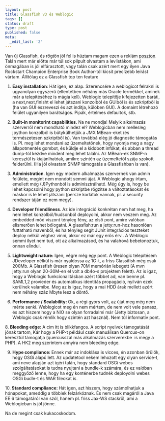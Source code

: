 ```yaml
---
layout: post
title: Glassfish v3 és Weblogic
tags: []
status: draft
type: post
published: false
meta:
  _edit_last: '2'
---
```

Van új Glassfish, és rögtön jól fel is húztam magam ezen a reklám <a href="http://www.adam-bien.com/roller/abien/entry/glassfish_v3_the_killer_java">poszton</a>. Talán mert már előtte már túl sok pilpult olvastam a levlistákon, ami önmagában is jól elfárasztott, vagy talán csak azért mert egy ilyen Java Rockstart Champion Enterprise Book Author-tól kicsit precízebb leírást vártam. Állítólag ez a Glassfish top ten feature

1. <strong>Easy installation</strong>: Hát igen, ez alap. Szerencsére a weblogicot felrakni is ugyanolyan egyszerű (ellentétben néhány más Oracle termékkel, aminek már a telepítéséhez is mágia kell). Weblogic telepítője kifejezetten baráti, a next,next,finisht el lehet játszani konzolból és GUIból is és szkriptből is (ha van GUI észreveszi és azt indítja, külöben GUI). A domaint létrehozó felület ugyanilyen barátságos. Pipák, értelmes defaultok, stb.

2. <strong>Built-in monitorint capabilities</strong>. Na ne mondja! Melyik alkalmazás szerverről nem mondható mindez el? Weblogicban nem mellesleg jpython konzolból is bütykülhetjük a JMX MBean-eket (és természetesen szkriptből is). Van továbbá elég jó diagnostic támogatás is. Pl. meg lehet mondani az üzemeltetőnek, hogy nyomja meg a nagy állapotmentés gombot, és küldje el a kidobott infókat, és abban a thread dump-tól kezdve mindent meg lehet találni. Az MBean-ek SNMP-n keresztül is kiajánlhatóak, amikre szintén az üzemeltetől szája szokott felderülni. (Ha jól olvastam SNMP támogatás a Glassfishban is van).

4. <strong>Administration</strong>. Igen egy modern alkalmazás szervernek van admin felülete, megint nem mondott semmi újat. A Weblogic ahogy írtam, emellett még (J)Pythonból is adminisztrálható. Még úgy is, hogy be lehet kapcsolni hogy python szkriptbe rögzítse a változtatásokat és máskor is le lehet játszani (persze korlátok vannak, pl. a security rendszer táján ez nem megy).

5. <strong>Developer friendliness</strong>. Az ide integráció konkrétan nem hat meg, ha nem lehet konzolból/hudsonból deployolni, akkor nem veszem meg. Az embedded mód viszont tényleg fény, az első pont, amire valóban elismerően lehet bólogatni. A glassfish:run a jetty:run-hoz hasonlóan futtatható mavenből, és ha tényleg segít JUnit integrációs teszteket deploy nélkül véghez vinni, akkor ez már egy erős érv.. A Weblogic semmi ilyet nem tud, ott az alkalmazásod, és ha valahová bebetonoztuk, onnan elindul.

6. <strong>Lightweight nature: </strong>Igen, végre még egy pont. A Weblogic telepítésem JDeveloper nélkül is már nyaldossa az 1G-t, a friss Glassifish még csak 200Mb. A Glassfish üresen olyan 70M memórián lebegett (A mvn jetty:run olyan 20-30M-en el volt a db4o-s projektem felett). Az is igaz, hogy a Weblogic funkcionalitásban azért többet ad, van benne pl. SAML1,2 provieder és automatikus identitás propagáció, nyilván ezek kerülnek valamibe. Meg az is igaz, hogy a mai HDD árak mellett azért nem néhány száz Mbyte lesz a döntő.

7. <strong>Performance / Scalability: </strong>Ok, a régi gyors volt, az újat meg még nem mérte senki. Weblogicot meg én nem mértem, de nem volt vele panasz, és azt hiszem hogy a NIO se olyan forradalmi már (Jetty biztosan, a Weblogic csak rémlik hogy szintén azt használ). Nem túl informatív pont.

8.<strong> Bleeding edge: </strong>A cím itt is blikkfangos. A script nyelvek támogatását jónak tartom, Kár hogy a PHP-t például csak manuálisan Quercus-on keresztül támogatja (quercusszal más alkalmazás szerverekbe  is megy a PHP). A HK2 meg szerintem annyira nem bleeding edge.

9. <strong>Hype compliance: </strong>Ennek már az indoklása is vicces, én azonban örülök, hogy OSGi alapú lett. Az updatetool nekem lehozott egy olyan service-t, ami neve alapján azt ígéri talán, hogy standard OSGi webes szolgáltatásokat is tudna nyujtani a bundle-k számára, és ez valóban meggyőző lenne, hogy ha egy konténerbe tudnék deployolni webes OSGi budle-t és WAR fileokat is.

<strong><span style="font-weight: normal">10.</span><strong> Standard compliance: </strong><span style="font-weight: normal">Hát igen, azt hiszem, hogy számolhatjuk a hónapokat, ameddig a többiek felzárkóznak. És nem csak magáról a Java EE 6 támogatáról van szól, hanem pl. friss Jax-WS stackről, ami a Weblogicban is jól jönne.</span></strong>

Na de megint csak kukacoskodom.
